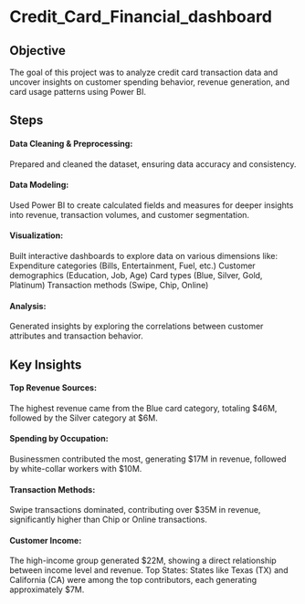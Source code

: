 # Credit_Card_Financial_dashboard

## Objective
The goal of this project was to analyze credit card transaction data and uncover insights on customer spending behavior, revenue generation, and card usage patterns using Power BI.



## Steps
#### Data Cleaning & Preprocessing:
Prepared and cleaned the dataset, ensuring data accuracy and consistency.
#### Data Modeling: 
Used Power BI to create calculated fields and measures for deeper insights into revenue, transaction volumes, and customer segmentation.
#### Visualization:
Built interactive dashboards to explore data on various dimensions like:
Expenditure categories (Bills, Entertainment, Fuel, etc.)
Customer demographics (Education, Job, Age)
Card types (Blue, Silver, Gold, Platinum)
Transaction methods (Swipe, Chip, Online)
#### Analysis:
Generated insights by exploring the correlations between customer attributes and transaction behavior.



## Key Insights
#### Top Revenue Sources:
The highest revenue came from the Blue card category, totaling $46M, followed by the Silver category at $6M.
#### Spending by Occupation:
Businessmen contributed the most, generating $17M in revenue, followed by white-collar workers with $10M.
#### Transaction Methods: 
Swipe transactions dominated, contributing over $35M in revenue, significantly higher than Chip or Online transactions.
#### Customer Income: 
The high-income group generated $22M, showing a direct relationship between income level and revenue.
Top States: States like Texas (TX) and California (CA) were among the top contributors, each generating approximately $7M.
